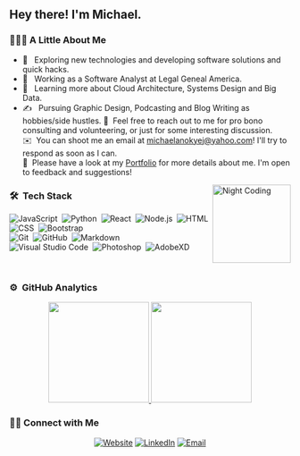 <h2> Hey there! I'm Michael.</h2>

<h3> 👨🏻‍💻 A Little About Me </h3>

- 🤔 &nbsp; Exploring new technologies and developing software solutions and quick hacks.
- 💼 &nbsp; Working as a Software Analyst at Legal Geneal America.
- 🌱 &nbsp; Learning more about Cloud Architecture, Systems Design and Big Data.
- ✍️ &nbsp; Pursuing Graphic Design, Podcasting and Blog Writing as hobbies/side hustles.
💬 &nbsp;Feel free to reach out to me for pro bono consulting and volunteering, or just for some interesting discussion.\
✉️ &nbsp;You can shoot me an email at michaelanokyej@yahoo.com! I'll try to respond as soon as I can.\
📄 &nbsp;Please have a look at my [Portfolio](https://michaelanokye.com/) for more details about me. I'm open to feedback and suggestions!

<img alt="Night Coding" src="https://media.giphy.com/media/TilmLMmWrRYYHjLfub/giphy.gif" align="right" height="140" />

### 🛠 &nbsp;Tech Stack

![JavaScript](https://img.shields.io/badge/-JavaScript-333333?style=flat&logo=javascript)&nbsp;
![Python](https://img.shields.io/badge/-Python-333333?style=flat&logo=python)&nbsp;
![React](https://img.shields.io/badge/-React-333333?style=flat&logo=react)&nbsp;
![Node.js](https://img.shields.io/badge/-Node.js-333333?style=flat&logo=node.js)&nbsp;
![HTML](https://img.shields.io/badge/-HTML-333333?style=flat&logo=HTML5)&nbsp;
![CSS](https://img.shields.io/badge/-CSS-333333?style=flat&logo=CSS3&logoColor=1572B6)&nbsp;
![Bootstrap](https://img.shields.io/badge/-Bootstrap-333333?style=flat&logo=bootstrap&logoColor=563D7C)\
![Git](https://img.shields.io/badge/-Git-333333?style=flat&logo=git)&nbsp;
![GitHub](https://img.shields.io/badge/-GitHub-333333?style=flat&logo=github)&nbsp;
![Markdown](https://img.shields.io/badge/-Markdown-333333?style=flat&logo=markdown)\
![Visual Studio Code](https://img.shields.io/badge/-Visual%20Studio%20Code-333333?style=flat&logo=visual-studio-code&logoColor=007ACC)&nbsp;
![Photoshop](https://img.shields.io/badge/-Photoshop-333333?style=flat&logo=adobe-photoshop)&nbsp;
![AdobeXD](https://img.shields.io/badge/-AdobeXD-333333?style=flat&logo=adobe-xd)

<br/>

### ⚙️ &nbsp;GitHub Analytics

<p align="center">
<a href="https://github.com/michaelanokyej">
  <img height="180em" src="https://github-readme-stats-eight-theta.vercel.app/api?username=michaelanokyej&show_icons=true&theme=vue-dark&include_all_commits=true&count_private=true" />
  <img height="180em" src="https://github-readme-stats-eight-theta.vercel.app/api/top-langs/?username=michaelanokyej&layout=compact&exclude_lang=java+r&theme=vue-dark" />
</a>
</p>

<h3> 🤝🏻 Connect with Me </h3>

<p align="center">
<a href="https://michaelanokye.com/"><img alt="Website" src="https://img.shields.io/badge/Website-www.michaelanokye.com-blue?style=flat-square&logo=google-chrome"></a>
<a href="https://www.linkedin.com/in/AVS1508/"><img alt="LinkedIn" src="https://img.shields.io/badge/LinkedIn-Michael%20Anokye-blue?style=flat-square&logo=linkedin"></a>
<a href="mailto:michaelanokyej@yahoo.com"><img alt="Email" src="https://img.shields.io/badge/Email-michaelanokyej@yahoo.com-blue?style=flat-square&logo=gmail"></a>
</p>
